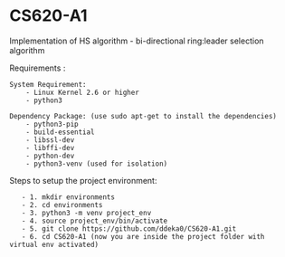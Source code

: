 # CS620-A1
Implementation of HS algorithm - bi-directional ring:leader selection algorithm

Requirements : 

    System Requirement:
        - Linux Kernel 2.6 or higher
        - python3
    
    Dependency Package: (use sudo apt-get to install the dependencies)
        - python3-pip
        - build-essential 
        - libssl-dev 
        - libffi-dev 
        - python-dev
        - python3-venv (used for isolation)
        
Steps to setup the project environment:
       
       - 1. mkdir environments
       - 2. cd environments
       - 3. python3 -m venv project_env
       - 4. source project_env/bin/activate
       - 5. git clone https://github.com/ddeka0/CS620-A1.git
       - 6. cd CS620-A1 (now you are inside the project folder with virtual env activated)
       
 
    
    
    
